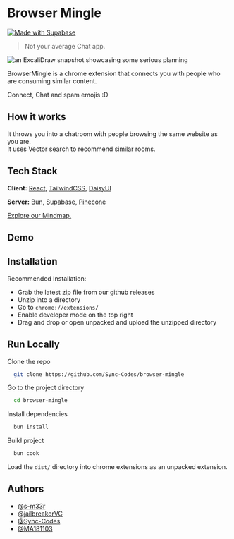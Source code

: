 # Browser Mingle
[![Made with Supabase](https://supabase.com/badge-made-with-supabase.svg)](https://supabase.com)
> Not your average Chat app.  

![an ExcaliDraw snapshot showcasing some serious planning](https://rvcsutokdfgfytaugjyw.supabase.co/storage/v1/object/public/eggs/browsermingle-excalidraw.png)

BrowserMingle is a chrome extension that connects you with people who are consuming similar content.

Connect, Chat and spam emojis :D

## How it works

It throws you into a chatroom with people browsing the same website as you are.  
It uses Vector search to recommend similar rooms.

## Tech Stack

**Client:** [React](https://react.dev/), [TailwindCSS](https://tailwindcss.com/), [DaisyUI](https://daisyui.com/)

**Server:** [Bun](https://bun.sh), [Supabase](https://supabase.com/), [Pinecone](https://www.pinecone.io/)  

[Explore our Mindmap.](https://tangy-jail.surge.sh/)

## Demo

<Insert GIF or link to demo>

## Installation

Recommended Installation:

- Grab the latest zip file from our github releases
- Unzip into a directory
- Go to `chrome://extensions/`
- Enable developer mode on the top right
- Drag and drop or open unpacked and upload the unzipped directory

## Run Locally

Clone the repo

```bash
  git clone https://github.com/Sync-Codes/browser-mingle
```

Go to the project directory

```bash
  cd browser-mingle
```

Install dependencies

```bash
  bun install
```

Build project

```bash
  bun cook
```

Load the `dist/` directory into chrome extensions as an unpacked extension.

## Authors

- [@s-m33r](https://www.github.com/s-m33r)
- [@jailbreakerVC](https://www.github.com/jailbreakerVC)
- [@Sync-Codes](https://www.github.com/Sync-Codes)
- [@MA181103](https://www.github.com/MA181103)
